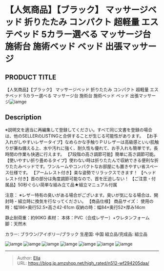 # 【人気商品】【ブラック】 マッサージベッド 折りたたみ コンパクト 超軽量 エステベッド 5カラー選べる マッサージ台 施術台 施術ベッド ベッド 出張マッサージ


## PRODUCT TITLE 

【人気商品】【ブラック】 マッサージベッド 折りたたみ コンパクト 超軽量 エステベッド 5カラー選べる マッサージ台 施術台 施術ベッド ベッド 出張マッサージ![iamge](https://b2bfiles1.gigab2b.cn/image/wkseller/301/20210922_8ff26080ef83de79473026486b3d30de.jpg)

## Description

※説明文を適当に再編集して登録してください。すべて同じ文書を登録の場合は、他のSELLERのLISTINGと合併することが生じる可能性があります。
【お手入れがしやすいレザータイプ】なめらかな手触りＰＵレザーは高級感といい肌触りが兼ね備える上、水や汚れに強く、耐久性も優れて、お手入れも簡単です。長時間の作業も快適に行えます。
【7段階の高さ調節可能】簡単に高さ調節可能。
【使いやすい折り畳めるタイプ】使わない時は折りたたんで収納できる便利な折りたたみベッドです。ワンルームやコンパクトなお部屋にも置きやすい省スペース仕様です。
【アームレスト付き】楽な姿勢でリラックスできます！
【ヘッドレスト付き】首の部分は角度調節可能なので、首を圧迫しない！
【ご注意・付属品】50秒ぐらい简単な組み立て品★組立マニュアル付属
 
 
注意：
※レザー特有の臭いがある場合がございます。臭いが気になる場合は、開封時・組立時に換気を行なってください。
【商品仕様】
商品サイズ：
使用の時：幅186×奥行52.5×高さ42-61cm
収納の時：幅84×奥行52×厚み14cm

静止耐荷重：約90KG
素材：
本体：PVC（合成レザー）&#43;ウレタンフォーム
脚：天然木
 
カラー: ブラウン/アイボリー/ブラック
生産国: 中国
組立品/完成品: 組立品


![iamge](https://b2bfiles1.gigab2b.cn/image/wkseller/301/wf004561/20200327_257f8dbfab20e3c21851d213c10dd355.jpg)
![iamge](https://b2bfiles1.gigab2b.cn/image/wkseller/301/wf004561/20200827_137a6489b01684dc186eb5c1605a6624.jpg)
![iamge](https://b2bfiles1.gigab2b.cn/image/wkseller/301/wf004561/20200827_6fc4c6ad53608223f1d032895f55821c.jpg)
![iamge](https://b2bfiles1.gigab2b.cn/image/wkseller/301/wf004561/20200827_811526ab9ccd4d913d2f9ad35045a27a.JPG)
![iamge](https://b2bfiles1.gigab2b.cn/image/wkseller/301/wf004561/20200827_c68066703168afca6d9ab7f987fc5590.jpg)
![iamge](https://b2bfiles1.gigab2b.cn/image/wkseller/301/20210922_4404ff4162355ed3311e94b500ed3d2a.jpg)
![iamge](https://b2bfiles1.gigab2b.cn/image/wkseller/301/20210922_dbb983a5a66305021a5b684aef7516a2.jpg)


---

> Author: [Ella](https://blog.jp.amzshop.net/)  
> URL: https://blog.jp.amzshop.net/high_rated/n512-wf294205daa/  

